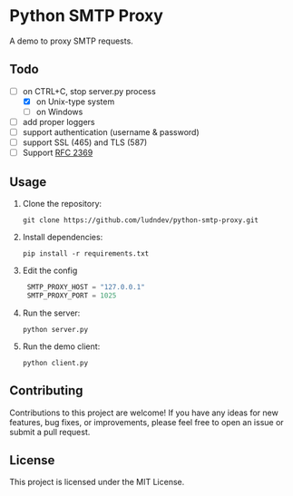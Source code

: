 # Python SMTP Proxy

A demo to proxy SMTP requests.

## Todo
- [ ] on CTRL+C, stop server.py process
  - [x] on Unix-type system
  - [ ] on Windows
- [ ] add proper loggers
- [ ] support authentication (username & password)
- [ ] support SSL (465) and TLS (587)
- [ ] Support [RFC 2369](http://www.faqs.org/rfcs/rfc2369.html)

## Usage

1. Clone the repository:
   ```
   git clone https://github.com/ludndev/python-smtp-proxy.git
   ```

2. Install dependencies:
   ```
   pip install -r requirements.txt
   ```

3. Edit the config
   ```python
    SMTP_PROXY_HOST = "127.0.0.1"
    SMTP_PROXY_PORT = 1025
   ```

4. Run the server:
   ```
   python server.py
   ```

5. Run the demo client:
   ```
   python client.py
   ```

## Contributing

Contributions to this project are welcome! If you have any ideas for new features, bug fixes, or improvements, please feel free to open an issue or submit a pull request.

## License

This project is licensed under the MIT License.
